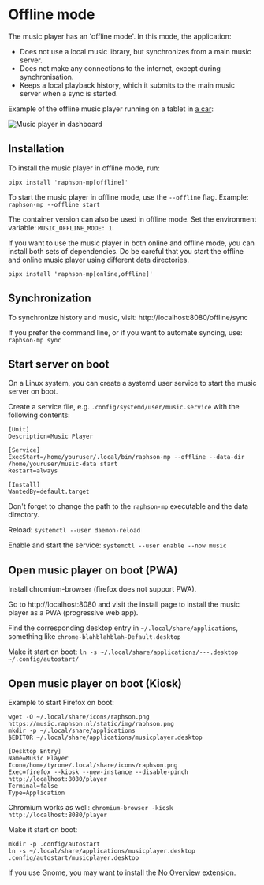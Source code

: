 # Offline mode

The music player has an 'offline mode'. In this mode, the application:

- Does not use a local music library, but synchronizes from a main music server.
- Does not make any connections to the internet, except during synchronisation.
- Keeps a local playback history, which it submits to the main music server when a sync is started.

Example of the offline music player running on a tablet in [a car](https://projects.raphson.nl/projects/tyrone/):

![Music player in dashboard](tyrone_music.jpg)

## Installation

To install the music player in offline mode, run:
```
pipx install 'raphson-mp[offline]'
```

To start the music player in offline mode, use the `--offline` flag. Example: `raphson-mp --offline start`

The container version can also be used in offline mode. Set the environment variable: `MUSIC_OFFLINE_MODE: 1`.

If you want to use the music player in both online and offline mode, you can install both sets of dependencies. Do be careful that you start the offline and online music player using different data directories.
```
pipx install 'raphson-mp[online,offline]'
```

## Synchronization

To synchronize history and music, visit: http://localhost:8080/offline/sync

If you prefer the command line, or if you want to automate syncing, use: `raphson-mp sync`

## Start server on boot

On a Linux system, you can create a systemd user service to start the music server on boot.

Create a service file, e.g. `.config/systemd/user/music.service` with the following contents:

```
[Unit]
Description=Music Player

[Service]
ExecStart=/home/youruser/.local/bin/raphson-mp --offline --data-dir /home/youruser/music-data start
Restart=always

[Install]
WantedBy=default.target
```

Don't forget to change the path to the `raphson-mp` executable and the data directory.

Reload: `systemctl --user daemon-reload`

Enable and start the service: `systemctl --user enable --now music`

## Open music player on boot (PWA)

Install chromium-browser (firefox does not support PWA).

Go to http://localhost:8080 and visit the install page to install the music player as a PWA (progressive web app).

Find the corresponding desktop entry in `~/.local/share/applications`, something like `chrome-blahblahblah-Default.desktop`

Make it start on boot: `ln -s ~/.local/share/applications/---.desktop ~/.config/autostart/`

## Open music player on boot (Kiosk)

Example to start Firefox on boot:

```
wget -O ~/.local/share/icons/raphson.png https://music.raphson.nl/static/img/raphson.png
mkdir -p ~/.local/share/applications
$EDITOR ~/.local/share/applications/musicplayer.desktop
```

```
[Desktop Entry]
Name=Music Player
Icon=/home/tyrone/.local/share/icons/raphson.png
Exec=firefox --kiosk --new-instance --disable-pinch http://localhost:8080/player
Terminal=false
Type=Application
```
Chromium works as well: `chromium-browser -kiosk http://localhost:8080/player`

Make it start on boot:
```
mkdir -p .config/autostart
ln -s ~/.local/share/applications/musicplayer.desktop .config/autostart/musicplayer.desktop
```

If you use Gnome, you may want to install the [No Overview](https://extensions.gnome.org/extension/4099/no-overview/) extension.
